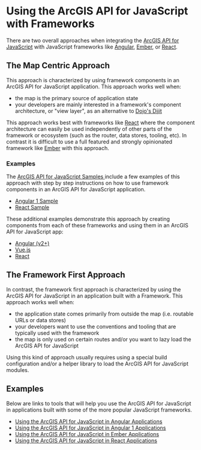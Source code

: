 # Using the ArcGIS API for JavaScript with Frameworks

There are two overall approaches when integrating the [ArcGIS API for JavaScript] with JavaScript frameworks like [Angular], [Ember], or [React].

## The Map Centric Approach

This approach is characterized by using framework components in an ArcGIS API for JavaScript application. This approach works well when:
 - the map is the primary source of application state
 - your developers are mainly interested in a framework's component architecture, or "view layer", as an alternative to [Dojo's Dijit](https://dojotoolkit.org/reference-guide/1.10/dijit/info.html)

This approach works best with frameworks like [React] where the component architecture can easily be used independently of other parts of the framework or ecosystem (such as the router, data stores, tooling, etc). In contrast it is difficult to use a full featured and strongly opinionated framework like [Ember] with this approach.

### Examples

The [ArcGIS API for JavaScript Samples ](https://developers.arcgis.com/javascript/latest/sample-code/index.html) include a few examples of this approach with step by step instructions on how to use framework components in an ArcGIS API for JavaScript application.

 - [Angular 1 Sample](https://developers.arcgis.com/javascript/latest/sample-code/widgets-frameworks-angular/index.html)
 - [React Sample](https://developers.arcgis.com/javascript/latest/sample-code/widgets-frameworks-react/index.html)

These additional examples demonstrate this approach by creating components from each of these frameworks and using them in an ArcGIS API for JavaScript app:

 - [Angular (v2+)](http://odoe.net/blog/angular-2-with-arcgis-js-api/)
 - [Vue.js](http://odoe.net/blog/using-vuejs-arcgis-api-javascript/)
 - [React](https://geonet.esri.com/people/odoe/blog/2015/04/01/esrijs-with-reactjs-updated)

## The Framework First Approach

In contrast, the framework first approach is characterized by using the ArcGIS API for JavaScript in an application built with a Framework. This approach works well when:
 - the application state comes primarily from outside the map (i.e. routable URLs or data stores)
 - your developers want to use the conventions and tooling that are typically used with the framework
 - the map is only used on certain routes and/or you want to lazy load the ArcGIS API for JavaScript

Using this kind of approach usually requires using a special build configuration and/or a helper library to load the ArcGIS API for JavaScript modules.

## Examples

Below are links to tools that will help you use the ArcGIS API for JavaScript in applications built with some of the more popular JavaScript frameworks.
- [Using the ArcGIS API for JavaScript in Angular Applications](./angular/)
- [Using the ArcGIS API for JavaScript in Angular 1 Applications](./angular-1/)
- [Using the ArcGIS API for JavaScript in Ember Applications](./ember/)
- [Using the ArcGIS API for JavaScript in React Applications](./react/)

[ArcGIS API for JavaScript]:https://developers.arcgis.com/javascript/
[Angular]:https://angular.io/
[Ember]:http://emberjs.com/
[React]:https://facebook.github.io/react/
[Vue.js]:https://vuejs.org/
